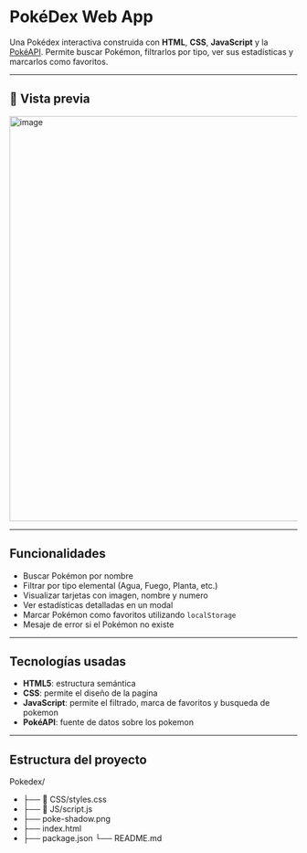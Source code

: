 # PokéDex Web App

Una Pokédex interactiva construida con **HTML**, **CSS**, **JavaScript** y la [PokéAPI](https://pokeapi.co/). 
Permite buscar Pokémon, filtrarlos por tipo, ver sus estadísticas y marcarlos como favoritos.

---

## 📸 Vista previa

<img width="1883" height="709" alt="image" src="https://github.com/user-attachments/assets/3c420a47-82b3-4d2e-b995-38665398efc7" />


---

## Funcionalidades

- Buscar Pokémon por nombre
- Filtrar por tipo elemental (Agua, Fuego, Planta, etc.)
- Visualizar tarjetas con imagen, nombre y numero
- Ver estadísticas detalladas en un modal
- Marcar Pokémon como favoritos utilizando `localStorage`
- Mesaje de error si el Pokémon no existe

---

## Tecnologías usadas

- **HTML5**: estructura semántica
- **CSS**: permite el diseño de la pagina
- **JavaScript**: permite el filtrado, marca de favoritos y busqueda de pokemon
- **PokéAPI**: fuente de datos sobre los pokemon

---

## Estructura del proyecto

Pokedex/ 
- ├── 📁 CSS/styles.css 
- ├── 📁 JS/script.js 
- ├── poke-shadow.png 
- ├── index.html 
- ├── package.json 
└── README.md
